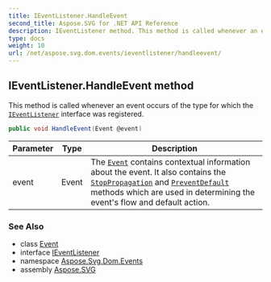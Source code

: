 ```yaml
---
title: IEventListener.HandleEvent
second_title: Aspose.SVG for .NET API Reference
description: IEventListener method. This method is called whenever an event occurs of the type for which the IEventListener interface was registered
type: docs
weight: 10
url: /net/aspose.svg.dom.events/ieventlistener/handleevent/
---
```

## IEventListener.HandleEvent method

This method is called whenever an event occurs of the type for which the [`IEventListener`](../) interface was registered.

```csharp
public void HandleEvent(Event @event)
```

| Parameter | Type | Description |
| --- | --- | --- |
| event | Event | The [`Event`](../../event/) contains contextual information about the event. It also contains the [`StopPropagation`](../../event/stoppropagation/) and [`PreventDefault`](../../event/preventdefault/) methods which are used in determining the event's flow and default action. |

### See Also

* class [Event](../../event/)
* interface [IEventListener](../)
* namespace [Aspose.Svg.Dom.Events](../../../aspose.svg.dom.events/)
* assembly [Aspose.SVG](../../../)
